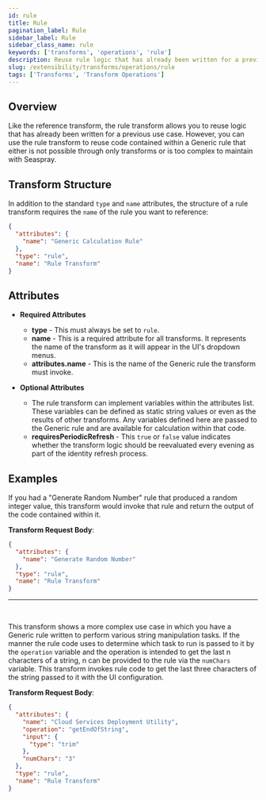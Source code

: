 ```yaml
---
id: rule
title: Rule
pagination_label: Rule
sidebar_label: Rule
sidebar_class_name: rule
keywords: ['transforms', 'operations', 'rule']
description: Reuse rule logic that has already been written for a previous use case.
slug: /extensibility/transforms/operations/rule
tags: ['Transforms', 'Transform Operations']
---
```


## Overview

Like the reference transform, the rule transform allows you to reuse logic that has already been written for a previous use case. However, you can use the rule transform to reuse code contained within a Generic rule that either is not possible through only transforms or is too complex to maintain with Seaspray.

## Transform Structure

In addition to the standard `type` and `name` attributes, the structure of a rule transform requires the `name` of the rule you want to reference:

```json
{
  "attributes": {
    "name": "Generic Calculation Rule"
  },
  "type": "rule",
  "name": "Rule Transform"
}
```

## Attributes

- **Required Attributes**

  - **type** - This must always be set to `rule`.
  - **name** - This is a required attribute for all transforms. It represents the name of the transform as it will appear in the UI's dropdown menus.
  - **attributes.name** - This is the name of the Generic rule the transform must invoke.

- **Optional Attributes**
  - The rule transform can implement variables within the attributes list. These variables can be defined as static string values or even as the results of other transforms. Any variables defined here are passed to the Generic rule and are available for calculation within that code.
  - **requiresPeriodicRefresh** - This `true` or `false` value indicates whether the transform logic should be reevaluated every evening as part of the identity refresh process.

## Examples

If you had a "Generate Random Number" rule that produced a random integer value, this transform would invoke that rule and return the output of the code contained within it.

**Transform Request Body**:

```json
{
  "attributes": {
    "name": "Generate Random Number"
  },
  "type": "rule",
  "name": "Rule Transform"
}
```

---

<p>&nbsp;</p>

This transform shows a more complex use case in which you have a Generic rule written to perform various string manipulation tasks. If the manner the rule code uses to determine which task to run is passed to it by the `operation` variable and the operation is intended to get the last n characters of a string, n can be provided to the rule via the `numChars` variable. This transform invokes rule code to get the last three characters of the string passed to it with the UI configuration.

**Transform Request Body**:

```json
{
  "attributes": {
    "name": "Cloud Services Deployment Utility",
    "operation": "getEndOfString",
    "input": {
      "type": "trim"
    },
    "numChars": "3"
  },
  "type": "rule",
  "name": "Rule Transform"
}
```

